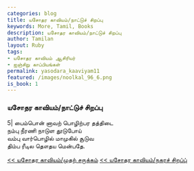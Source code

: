 ```yaml
---  
categories: blog  
title: யசோதர காவியம்/நாட்டுச் சிறப்பு
keywords: More, Tamil, Books  
description: யசோதர காவியம்/நாட்டுச் சிறப்பு
author: Tamilan  
layout: Ruby  
tags:     
- யசோதர காவியம் ஆசிரியர்
- ஐஞ்சிறு காப்பியங்கள்
permalink: yasodara_kaaviyam11  
featured: /images/noolkal_96_6.png  
is_book: 1
---  
```



### யசோதர காவியம்/நாட்டுச் சிறப்பு

5| பைம்பொன் னாவற் பொழிற்பர தத்திடை  
நம்பு நீரணி நாடுள தூடுபோய்  
வம்பு வார்பொழில் மாமுகில் சூடுவ  
திம்ப ரீடில தௌதய மென்பதே.

[<< யசோதர காவியம்/முதற் சருக்கம்](yasodara_kaaviyam10) [<< யசோதர காவியம்/நகரச் சிறப்பு்](yasodara_kaaviyam12)


